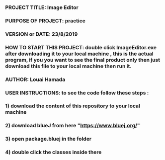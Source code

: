 ### PROJECT TITLE: Image Editor
### PURPOSE OF PROJECT: practice
### VERSION or DATE: 23/8/2019
### HOW TO START THIS PROJECT: double click ImageEditor.exe after downloading it to your local machine , this is the actual program, if you you want to see the final product only then just download this file to your local machine then run it.
### AUTHOR: Louai Hamada
### USER INSTRUCTIONS: to see the code follow these steps :
### 1) download the content of this repository to your local machine
### 2) download blueJ from here "https://www.bluej.org/"
### 3) open package.bluej in the folder
### 4) double click the classes inside there
